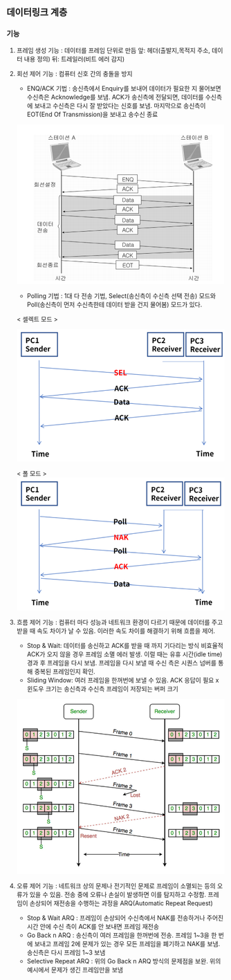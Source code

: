 ## 데이터링크 계층



### 기능

1. 프레임 생성 기능 : 데이터를 프레임 단위로 만듬 앞: 헤더(출발지,목적지 주소, 데이터 내용 정의) 뒤: 트레일러(비트 에러 감지)

2. 회선 제어 기능 :  컴퓨터 신호 간의 충돌을 방지

   - ENQ/ACK 기법 : 송신측에서 Enquiry를 보내어 데이터가 필요한 지 물어보면 수신측은 Acknowledge를 보냄. ACK가 송신측에 전달되면, 데이터를 수신측에 보내고 수신측은 다시 잘 받았다는 신호를 보냄. 마지막으로 송신측이 EOT(End Of Transmission)을 보내고 송수신 종료

   ![데이터 링크 프로토콜: 회선 규칙(line discipline)-조회/확인(ENQuiry/ACKnowledgement) 응답 : 네이버  블로그](OSI_7계층.assets/캡처-16455093792862.PNG)

   - Polling 기법 : 1대 다 전송 기법, Select(송신측이 수신측 선택 전송) 모드와 Poll(송신측이 먼저 수신측한테 데이터 받을 건지 물어봄) 모드가 있다.

   < 셀렉트 모드 >

   ![image-20220222151907120](OSI_7계층.assets/image-20220222151907120.png)

   < 폴 모드 >![image-20220222151935055](OSI_7계층.assets/image-20220222151935055.png)

3. 흐름 제어 기능 : 컴퓨터 마다 성능과 네트워크 환경이 다르기 때문에 데이터를 주고 받을 때 속도 차이가 날 수 있음. 이러한 속도 차이를 해결하기 위해 흐름을 제어.

   - Stop & Wait: 데이터를 송신하고 ACK를 받을 때 까지 기다리는 방식 비효율적 ACK가 오지 않을 경우 프레임 소멸 에러 발생. 이럴 때는 유휴 시간(idle time) 경과 후 프레임을 다시 보냄. 프레임을 다시 보낼 때 수신 측은 시퀀스 넘버를 통해 중복된 프레임인지 확인.
   - Sliding Window: 여러 프레임을 한꺼번에 보낼 수 있음. ACK 응답이 필요 x 윈도우 크기는 송신측과 수신측 프레임이 저장되는 버퍼 크기

   ![Sliding Window Protocol | Set 3 (Selective Repeat) - GeeksforGeeks](OSI_7계층.assets/Sliding-Window-Protocol.jpg)

4. 오류 제어 기능 : 네트워크 상의 문제나 전기적인 문제로 프레임이 소멸되는 등의 오류가 있을 수 있음. 전송 중에 오류나 손실이 발생하면 이를 탐지하고 수정함. 프레임이 손상되어 재전송을 수행하는 과정을 ARQ(Automatic Repeat Request)

   - Stop & Wait ARQ : 프레임이 손상되어 수신측에서 NAK를 전송하거나 주어진 시간 안에 수신 측이 ACK를 안 보내면 프레임 재전송
   - Go Back n ARQ : 송신측이 여러 프레임을 한꺼번에 전송. 프레임 1~3을 한 번에 보내고 프레임 2에 문제가 있는 경우 모든 프레임을 폐기하고 NAK를 보냄. 송신측은 다시 프레임 1~3 보냄
   - Selective Repeat ARQ : 위의 Go Back n ARQ 방식의 문제점을 보완. 위의 예시에서 문제가 생긴 프레임만을 보냄

   

   

